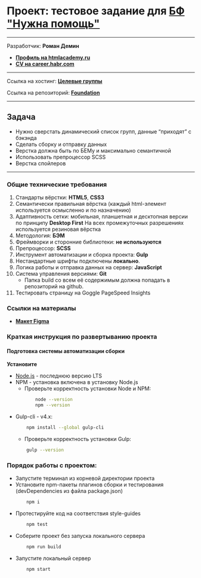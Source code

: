 # **Проект: тестовое задание для [БФ "Нужна помощь"](https://nuzhnapomosh.ru/)**

* * *
Разработчик: **Роман Демин**

- **[Профиль на htmlacademy.ru](https://htmlacademy.ru/profile/id219593)**
- **[CV на career.habr.com](https://career.habr.com/andromman)**

* * *
Ссылка на хостинг: **[Целевые группы](https://demindesign.ru//foundation)**

Ссылка на репозиторий: **[Foundation](https://github.com/AndRomMan/foundation)** 

* * *
## Задача
 - Нужно сверстать динамический список групп, данные “приходят” с  бэкэнда
 - Сделать сборку и отправку данных
 - Верстка должна быть по БЕМу и максимально семантичной
 - Использовать препроцессор SCSS
 - Верстка спойлеров


* * *
### Общие технические требования

1. Стандарты вёрстки: **HTML5**, **CSS3**
2. Семантически правильная вёрстка (каждый html-элемент используется осмысленно и по назначению)
3. Адаптивность сетки: мобильная, планшетная и десктопная версии по принципу **Desktop First**
На всех промежуточных разрешениях используется резиновая вёрстка
4. Методология: **БЭМ**
5. Фреймворки и сторонние библиотеки: **не используются**
6. Препроцессор: **SCSS**
7. Инструмент автоматизации и сборка проекта: **Gulp**
8. Нестандартные шрифты подключены **локально**.
9. Логика работы и отправка данных на сервер: **JavaScript**
10. Система управления версиями: **Git**
    * Папка build со всем её содержимым должна попадать в репозиторий на github.
11. Тестировать страницу на Goggle PageSpeed Insights 

### Ссылки на материалы

- **[Макет Figma](https://www.figma.com/file/8hg5KidW5YhyU32GWnafh9/Untitled?node-id=1%3A213)**

### Краткая инструкция по развертыванию проекта

#### Подготовка системы автоматизации сборки

**Установите**
  * [Node.js](https://nodejs.org/ru/) - последнюю версию LTS
  * NPM - установка включена в установку Node.js
    * Проверьте корректность установки Node и NPM:
        ```bash
            node --version
            npm --version
        ```
  * Gulp-cli - v4.x: 
    ```bash
        npm install --global gulp-cli
    ```
    * Проверьте корректность установки Gulp:
    ```bash
        gulp --version
    ```

### Порядок работы с проектом:
* Запустите терминал из корневой директории проекта
* Установите npm-пакеты плагинов сборки и тестирования (devDependencies из файла package.json) 
  ```bash
      npm i
  ```
* Протестируйте код на соответствия style-guides
  ```bash 
      npm test
  ```
* Соберите проект без запуска локального сервера
  ```bash
      npm run build
  ```
* Запустите локальный сервер
  ```bash
      npm start
  ```
